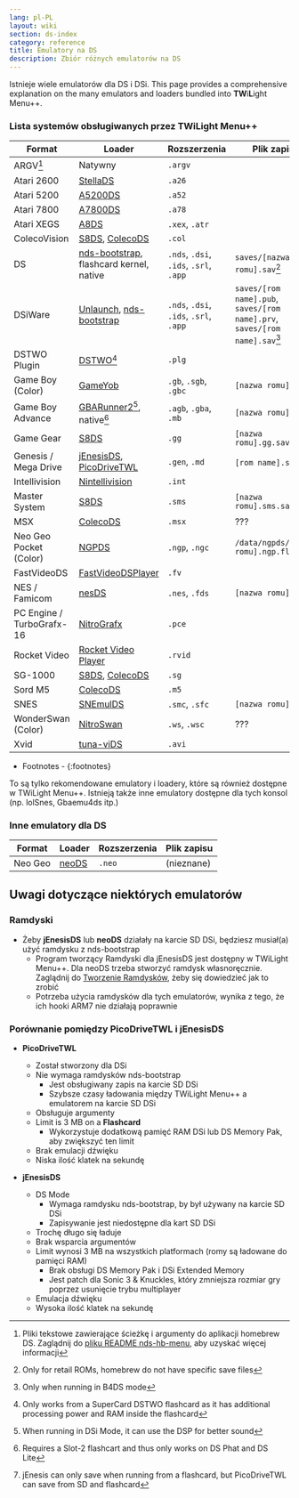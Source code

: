 ```yaml
---
lang: pl-PL
layout: wiki
section: ds-index
category: reference
title: Emulatory na DS
description: Zbiór różnych emulatorów na DS
---
```


Istnieje wiele emulatorów dla DS i DSi. This page provides a comprehensive explanation on the many emulators and loaders bundled into **TW**i**L**ight Menu++.

### Lista systemów obsługiwanych przez TWiLight Menu++

| Format                    | Loader                                           | Rozszerzenia                           | Plik zapisu                                                                |
| ------------------------- | ------------------------------------------------ | -------------------------------------- | -------------------------------------------------------------------------- |
| ARGV[^1]                  | Natywny                                          | `.argv`                                |                                                                            |
| Atari 2600                | [StellaDS][stellads]                             | `.a26`                                 |                                                                            |
| Atari 5200                | [A5200DS][a5200ds]                               | `.a52`                                 |                                                                            |
| Atari 7800                | [A7800DS][a7800ds]                               | `.a78`                                 |                                                                            |
| Atari XEGS                | [A8DS][a8ds]                                     | `.xex`, `.atr`                         |                                                                            |
| ColecoVision              | [S8DS][s8ds], [ColecoDS][colecods]               | `.col`                                 |                                                                            |
| DS                        | [nds-bootstrap][ndsbs], flashcard kernel, native | `.nds`, `.dsi`, `.ids`, `.srl`, `.app` | `saves/[nazwa romu].sav`[^2]                                               |
| DSiWare                   | [Unlaunch][unlaunch], [nds-bootstrap][ndsbs]     | `.nds`, `.dsi`, `.ids`, `.srl`, `.app` | `saves/[rom name].pub`, `saves/[rom name].prv`, `saves/[rom name].sav`[^7] |
| DSTWO Plugin              | [DSTWO][dstwo][^3]                               | `.plg`                                 |                                                                            |
| Game Boy (Color)          | [GameYob][gameyob]                               | `.gb`, `.sgb`, `.gbc`                  | `[nazwa romu].sav`                                                         |
| Game Boy Advance          | [GBARunner2][gbarunner2][^4], native[^5]         | `.agb`, `.gba`, `.mb`                  | `[nazwa romu].sav`                                                         |
| Game Gear                 | [S8DS][s8ds]                                     | `.gg`                                  | `[nazwa romu].gg.sav`                                                      |
| Genesis / Mega Drive      | [jEnesisDS][jenesis], [PicoDriveTWL][pdtwl]      | `.gen`, `.md`                          | `[rom name].srm`[^6]                                                       |
| Intellivision             | [Nintellivision][nintellivision]                 | `.int`                                 |                                                                            |
| Master System             | [S8DS][s8ds]                                     | `.sms`                                 | `[nazwa romu].sms.sav`                                                     |
| MSX                       | [ColecoDS][colecods]                             | `.msx`                                 | ???                                                                        |
| Neo Geo Pocket (Color)    | [NGPDS][ngpds]                                   | `.ngp`, `.ngc`                         | `/data/ngpds/[nazwa romu].ngp.fla`                                         |
| FastVideoDS               | [FastVideoDSPlayer][fastvideodsplayer]           | `.fv`                                  |                                                                            |
| NES / Famicom             | [nesDS][nesds]                                   | `.nes`, `.fds`                         | `[nazwa romu].sav`                                                         |
| PC Engine / TurboGrafx-16 | [NitroGrafx][nitrografx]                         | `.pce`                                 |                                                                            |
| Rocket Video              | [Rocket Video Player][rvidplayer]                | `.rvid`                                |                                                                            |
| SG-1000                   | [S8DS][s8ds], [ColecoDS][colecods]               | `.sg`                                  |                                                                            |
| Sord M5                   | [ColecoDS][colecods]                             | `.m5`                                  |                                                                            |
| SNES                      | [SNEmulDS][snemulds]                             | `.smc`, `.sfc`                         | `[nazwa romu].srm`                                                         |
| WonderSwan (Color)        | [NitroSwan][nitroswan]                           | `.ws`, `.wsc`                          | ???                                                                        |
| Xvid                      | [tuna-viDS][tunavids]                            | `.avi`                                 |                                                                            |

- Footnotes -
{:footnotes}

To są tylko rekomendowane emulatory i loadery, które są również dostępne w TWiLight Menu++. Istnieją także inne emulatory dostępne dla tych konsol (np. lolSnes, Gbaemu4ds itp.)

### Inne emulatory dla DS

| Format  | Loader         | Rozszerzenia | Plik zapisu |
| ------- | -------------- | ------------ | ----------- |
| Neo Geo | [neoDS][neods] | `.neo`       | (nieznane)  |

## Uwagi dotyczące niektórych emulatorów
### Ramdyski
- Żeby **jEnesisDS** lub **neoDS** działały na karcie SD DSi, będziesz musiał(a) użyć ramdysku z nds-bootstrap
   - Program tworzący Ramdyski dla jEnesisDS jest dostępny w TWiLight Menu++. Dla neoDS trzeba stworzyć ramdysk własnoręcznie. Zaglądnij do [Tworzenie Ramdysków](../twilightmenu/creating-ram-disks), żeby się dowiedzieć jak to zrobić
   - Potrzeba użycia ramdysków dla tych emulatorów, wynika z tego, że ich hooki ARM7 nie działają poprawnie

### Porównanie pomiędzy PicoDriveTWL i jEnesisDS
- **PicoDriveTWL**
   - Został stworzony dla DSi
   - Nie wymaga ramdysków nds-bootstrap
      - Jest obsługiwany zapis na karcie SD DSi
      - Szybsze czasy ładowania między TWiLight Menu++ a emulatorem na karcie SD DSi
   - Obsługuje argumenty
   - Limit is 3 MB on a **Flashcard**
      - Wykorzystuje dodatkową pamięć RAM DSi lub DS Memory Pak, aby zwiększyć ten limit
   - Brak emulacji dźwięku
   - Niska ilość klatek na sekundę

- **jEnesisDS**
   - DS Mode
      - Wymaga ramdysku nds-bootstrap, by był używany na karcie SD DSi
      - Zapisywanie jest niedostępne dla kart SD DSi
   - Trochę długo się ładuje
   - Brak wsparcia argumentów
   - Limit wynosi 3 MB na wszystkich platformach (romy są ładowane do pamięci RAM)
      - Brak obsługi DS Memory Pak i DSi Extended Memory
      - Jest patch dla Sonic 3 & Knuckles, który zmniejsza rozmiar gry poprzez usunięcie trybu multiplayer
   - Emulacja dźwięku
   - Wysoka ilość klatek na sekundę


<!-- Links for tables -->
[^1]: Pliki tekstowe zawierające ścieżkę i argumenty do aplikacji homebrew DS. Zaglądnij do [pliku README nds-hb-menu](https://github.com/devkitPro/nds-hb-menu#passing-arguments), aby uzyskać więcej informacji
[^2]: Only for retail ROMs, homebrew do not have specific save files
[^7]: Only when running in B4DS mode
[^3]: Only works from a SuperCard DSTWO flashcard as it has additional processing power and RAM inside the flashcard
[^4]: When running in DSi Mode, it can use the DSP for better sound
[^5]: Requires a Slot-2 flashcart and thus only works on DS Phat and DS Lite
[^6]: jEnesis can only save when running from a flashcard, but PicoDriveTWL can save from SD and flashcard

[a5200ds]: https://github.com/wavemotion-dave/A5200DS
[a7800ds]: https://github.com/wavemotion-dave/A7800DS
[a8ds]: https://github.com/wavemotion-dave/A8DS
[colecods]: https://github.com/wavemotion-dave/ColecoDS
[dstwo]: http://eng.supercard.sc
[fastvideodsplayer]: https://github.com/Gericom/FastVideoDSPlayer
[gameyob]: https://github.com/Drenn1/GameYob
[gbarunner2]: https://github.com/Gericom/GBARunner2
[jenesis]: https://www.gamebrew.org/wiki/JEnesisDS
[ndsbs]: https://github.com/DS-Homebrew/nds-bootstrap
[nesds]: https://github.com/DS-Homebrew/NesDS
[ngpds]: https://github.com/FluBBaOfWard/NGPDS
[nitrografx]: https://www.gamebrew.org/wiki/NitroGrafx
[nitroswan]: https://github.com/FluBBaOfWard/NitroSwan
[pdtwl]: https://github.com/DS-Homebrew/PicoDriveTWL
[rvidplayer]: https://gbatemp.net/threads/539163
[s8ds]: https://github.com/FluBBaOfWard/S8DS
[snemulds]: https://www.gamebrew.org/wiki/SnemulDS_-_Revival
[stellads]: https://github.com/wavemotion-dave/StellaDS
[unlaunch]: https://problemkaputt.de/unlaunch.htm
[neods]: https://www.gamebrew.org/wiki/NeoDS
[nintellivision]: https://github.com/wavemotion-dave/NINTV-DS
[tunavids]: https://github.com/chishm/tuna-vids

